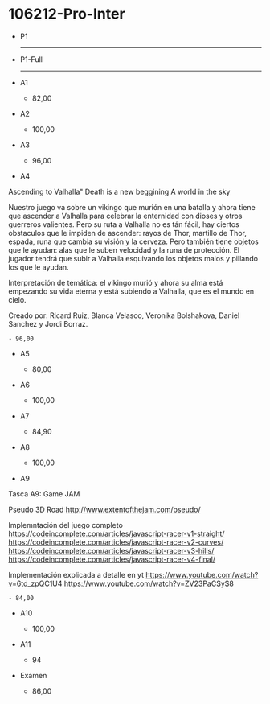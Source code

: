 # 106212-Pro-Inter

- P1

    - ----

- P1-Full

    - ----

- A1

    - 82,00

- A2

    - 100,00

- A3

    - 96,00

- A4

Ascending to Valhalla" Death is a new beggining A world in the sky

Nuestro juego va sobre un vikingo que murión en una batalla y ahora tiene que ascender a Valhalla para celebrar la enternidad con dioses y otros guerreros valientes. Pero su ruta a Valhalla no es tán fácil, hay ciertos obstaculos que le impiden de ascender: rayos de Thor, martillo de Thor, espada, runa que cambia su visión y la cerveza. Pero también tiene objetos que le ayudan: alas que le suben velocidad y la runa de protección. El jugador tendrá que subir a Valhalla esquivando los objetos malos y pillando los que le ayudan.

Interpretación de temática: el vikingo murió y ahora su alma está empezando su vida eterna y está subiendo a Valhalla, que es el mundo en cielo.

Creado por: Ricard Ruiz, Blanca Velasco, Veronika Bolshakova, Daniel Sanchez y Jordi Borraz.


    - 96,00

- A5

    - 80,00

- A6

    - 100,00

- A7

    - 84,90

- A8

    - 100,00

- A9

Tasca A9: Game JAM

Pseudo 3D Road
http://www.extentofthejam.com/pseudo/

Implemntación del juego completo
https://codeincomplete.com/articles/javascript-racer-v1-straight/
https://codeincomplete.com/articles/javascript-racer-v2-curves/
https://codeincomplete.com/articles/javascript-racer-v3-hills/
https://codeincomplete.com/articles/javascript-racer-v4-final/

Implementación explicada a detalle en yt
https://www.youtube.com/watch?v=6td_zpQC1U4
https://www.youtube.com/watch?v=ZV23PaCSyS8

    - 84,00

- A10

    - 100,00

- A11

    - 94

- Examen

    - 86,00
